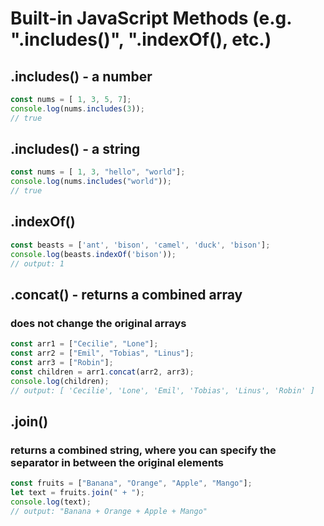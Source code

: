 # Built-in JavaScript Methods (e.g. ".includes()", ".indexOf(), etc.)

## .includes() - a number
``` javascript
const nums = [ 1, 3, 5, 7];
console.log(nums.includes(3));
// true
```

## .includes() - a string
``` javascript
const nums = [ 1, 3, "hello", "world"];
console.log(nums.includes("world"));
// true
```

## .indexOf()
``` javascript
const beasts = ['ant', 'bison', 'camel', 'duck', 'bison'];
console.log(beasts.indexOf('bison'));
// output: 1
```

## .concat() - returns a combined array
### does not change the original arrays
``` javascript
const arr1 = ["Cecilie", "Lone"];
const arr2 = ["Emil", "Tobias", "Linus"];
const arr3 = ["Robin"];
const children = arr1.concat(arr2, arr3);
console.log(children);
// output: [ 'Cecilie', 'Lone', 'Emil', 'Tobias', 'Linus', 'Robin' ]
```

## .join() 
### returns a combined string, where you can specify the separator in between the original elements
``` javascript
const fruits = ["Banana", "Orange", "Apple", "Mango"];
let text = fruits.join(" + ");
console.log(text);
// output: "Banana + Orange + Apple + Mango"
```